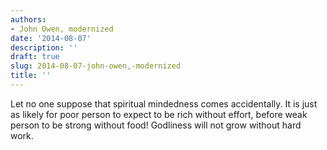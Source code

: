 ```yaml
---
authors:
- John Owen, modernized
date: '2014-08-07'
description: ''
draft: true
slug: 2014-08-07-john-owen,-modernized
title: ''
---
```

Let no one suppose that spiritual mindedness comes accidentally. It is just as likely for poor person to expect to be rich without effort, before weak person to be strong without food! Godliness will not grow without hard work.



